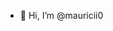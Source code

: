- 👋 Hi, I’m @mauricii0


<!---
mauricii0/mauricii0 is a ✨ special ✨ repository because its `README.md` (this file) appears on your GitHub profile.
You can click the Preview link to take a look at your changes.
--->
